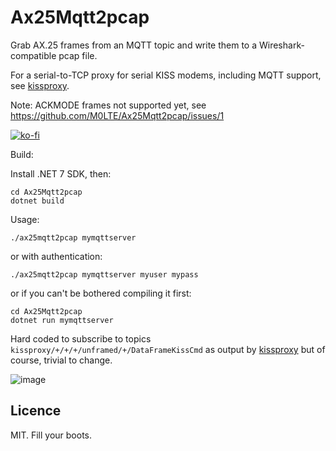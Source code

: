 # Ax25Mqtt2pcap

Grab AX.25 frames from an MQTT topic and write them to a Wireshark-compatible pcap file.

For a serial-to-TCP proxy for serial KISS modems, including MQTT support, see [kissproxy](https://github.com/M0LTE/kissproxy).

Note: ACKMODE frames not supported yet, see https://github.com/M0LTE/Ax25Mqtt2pcap/issues/1

[![ko-fi](https://ko-fi.com/img/githubbutton_sm.svg)](https://ko-fi.com/Y8Y8KFHA0)

Build:

Install .NET 7 SDK, then:
```
cd Ax25Mqtt2pcap
dotnet build
```

Usage:

`./ax25mqtt2pcap mymqttserver`

or with authentication:

`./ax25mqtt2pcap mymqttserver myuser mypass`

or if you can't be bothered compiling it first:

```
cd Ax25Mqtt2pcap 
dotnet run mymqttserver
```

Hard coded to subscribe to topics `kissproxy/+/+/+/unframed/+/DataFrameKissCmd` as output by [kissproxy](https://github.com/M0LTE/kissproxy) but of course, trivial to change.

![image](https://github.com/M0LTE/Ax25Mqtt2pcap/assets/37816024/9da2f2b5-79d4-4e4e-b021-d5aa893fe8f9)

## Licence

MIT. Fill your boots.
